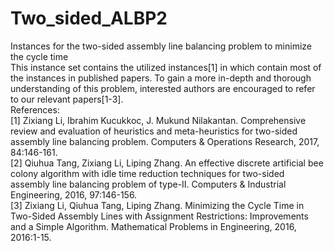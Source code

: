 # Two_sided_ALBP2
Instances for the two-sided assembly line balancing problem to minimize the cycle time  
This instance set contains the utilized instances[1] in which contain most of the instances in published papers. To gain a more in-depth and thorough understanding of this problem, interested authors are encouraged to refer to our relevant papers[1-3].  
References:  
[1] Zixiang Li, Ibrahim Kucukkoc, J. Mukund Nilakantan. Comprehensive review and evaluation of heuristics and meta-heuristics for two-sided assembly line balancing problem. Computers & Operations Research, 2017, 84:146-161.  
[2] Qiuhua Tang, Zixiang Li, Liping Zhang. An effective discrete artificial bee colony algorithm with idle time reduction techniques for two-sided assembly line balancing problem of type-II. Computers & Industrial Engineering, 2016, 97:146-156.  
[3] Zixiang Li, Qiuhua Tang, Liping Zhang. Minimizing the Cycle Time in Two-Sided Assembly Lines with Assignment Restrictions: Improvements and a Simple Algorithm. Mathematical Problems in Engineering, 2016, 2016:1-15.  


